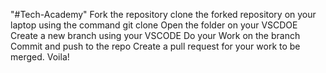 "#Tech-Academy"
Fork the repository
clone the forked repository on your laptop using the command git clone <copied url>
Open the folder on your VSCDOE
  Create a new branch using your VSCODE
  Do your Work on the branch
  Commit and push to the repo
  Create a pull request for your work to be merged.
  Voila!
